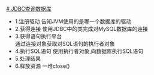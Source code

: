 [# JDBC查询数据库](https://github.com/L-sang/demo1/blob/master/JDBC%E6%93%8D%E4%BD%9C%E6%95%B0%E6%8D%AE%E5%BA%93/JDBC%E5%A2%9E%E5%88%A0%E6%94%B9%E6%95%B0%E6%8D%AE%E5%BA%93.java)
* 1.注册驱动
告知JVM使用的是哪一个数据库的驱动
* 2.获得连接
使用JDBC中的类完成对MySQL数据库的连接
* 3.获得语句执行平台   
通过连接对象获取对SQL语句的执行者对象    
* 4.执行SQL语句
使用执行者对象,向数据库执行SQL语句
* 5.处理结果
* 6.释放资源 一堆close()
